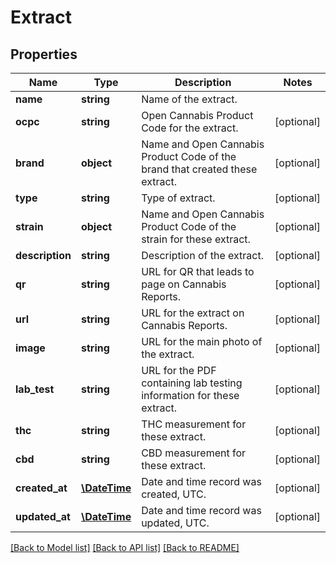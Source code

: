# Extract

## Properties
Name | Type | Description | Notes
------------ | ------------- | ------------- | -------------
**name** | **string** | Name of the extract. | 
**ocpc** | **string** | Open Cannabis Product Code for the extract. | [optional] 
**brand** | **object** | Name and Open Cannabis Product Code of the brand that created these extract. | [optional] 
**type** | **string** | Type of extract. | [optional] 
**strain** | **object** | Name and Open Cannabis Product Code of the strain for these extract. | [optional] 
**description** | **string** | Description of the extract. | [optional] 
**qr** | **string** | URL for QR that leads to page on Cannabis Reports. | [optional] 
**url** | **string** | URL for the extract on Cannabis Reports. | [optional] 
**image** | **string** | URL for the main photo of the extract. | [optional] 
**lab_test** | **string** | URL for the PDF containing lab testing information for these extract. | [optional] 
**thc** | **string** | THC measurement for these extract. | [optional] 
**cbd** | **string** | CBD measurement for these extract. | [optional] 
**created_at** | [**\DateTime**](\DateTime.md) | Date and time record was created, UTC. | [optional] 
**updated_at** | [**\DateTime**](\DateTime.md) | Date and time record was updated, UTC. | [optional] 

[[Back to Model list]](../README.md#documentation-for-models) [[Back to API list]](../README.md#documentation-for-api-endpoints) [[Back to README]](../README.md)


